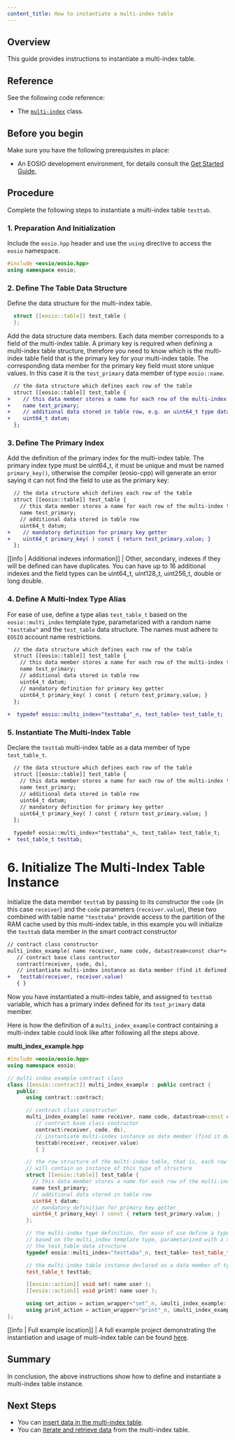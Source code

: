 ```yaml
---
content_title: How to instantiate a multi-index table
---
```


## Overview

This guide provides instructions to instantiate a multi-index table.

## Reference

See the following code reference:

* The [`multi-index`](../../classeosio_1_1multi__index) class.

## Before you begin

Make sure you have the following prerequisites in place:

* An EOSIO development environment, for details consult the [Get Started Guide](https://developers.eos.io/welcome/latest/getting-started-guide/index),

## Procedure

Complete the following steps to instantiate a multi-index table `testtab`.

### 1. Preparation And Initialization

Include the `eosio.hpp` header and use the `using` directive to access the `eosio` namespace.

```cpp
#include <eosio/eosio.hpp>
using namespace eosio;
```

### 2. Define The Table Data Structure

Define the data structure for the multi-index table.

```cpp
  struct [[eosio::table]] test_table {
  };
```

Add the data structure data members. Each data member corresponds to a field of the multi-index table. A primary key is required when defining a multi-index table structure, therefore you need to know which is the multi-index table field that is the primary key for your multi-index table. The corresponding data member for the primary key field must store unique values. In this case it is the `test_primary` data member of type `eosio::name`.

  ```diff
    // the data structure which defines each row of the table
    struct [[eosio::table]] test_table {
  +    // this data member stores a name for each row of the multi-index table
  +    name test_primary;
  +    // additional data stored in table row, e.g. an uint64_t type data
  +    uint64_t datum;
    };
  ```

### 3. Define The Primary Index

Add the definition of the primary index for the multi-index table. The primary index type must be uint64_t, it must be unique and must be named `primary_key()`, otherwise the compiler (eosio-cpp) will generate an error saying it can not find the field to use as the primary key:

```diff
  // the data structure which defines each row of the table
  struct [[eosio::table]] test_table {
    // this data member stores a name for each row of the multi-index table
    name test_primary;
    // additional data stored in table row
    uint64_t datum;
+    // mandatory definition for primary key getter
+    uint64_t primary_key( ) const { return test_primary.value; }
  };
```

[[info | Additional indexes information]]
| Other, secondary, indexes if they will be defined can have duplicates. You can have up to 16 additional indexes and the field types can be uint64_t, uint128_t, uint256_t, double or long double.

### 4. Define A Multi-Index Type Alias

For ease of use, define a type alias `test_table_t` based on the `eosio::multi_index` template type, parametarized with a random name `"testtaba"` and the `test_table` data structure. The names must adhere to `EOSIO` account name restrictions.

```diff
  // the data structure which defines each row of the table
  struct [[eosio::table]] test_table {
    // this data member stores a name for each row of the multi-index table
    name test_primary;
    // additional data stored in table row
    uint64_t datum;
    // mandatory definition for primary key getter
    uint64_t primary_key( ) const { return test_primary.value; }
  };
  
+  typedef eosio::multi_index<"testtaba"_n, test_table> test_table_t;
```

### 5. Instantiate The Multi-Index Table

Declare the `testtab` multi-index table as a data member of type `test_table_t`.

```diff
  // the data structure which defines each row of the table
  struct [[eosio::table]] test_table {
    // this data member stores a name for each row of the multi-index table
    name test_primary;
    // additional data stored in table row
    uint64_t datum;
    // mandatory definition for primary key getter
    uint64_t primary_key( ) const { return test_primary.value; }
  };
  
  typedef eosio::multi_index<"testtaba"_n, test_table> test_table_t;
+  test_table_t testtab;
```

# 6. Initialize The Multi-Index Table Instance

Initialize the data member `testtab` by passing to its constructor the `code` (in this case `receiver`) and the `code` parameters (`receiver.value`), these two combined with table name `"testtaba"` provide access to the partition of the RAM cache used by this multi-index table, in this example you will initialize the `testtab` data member in the smart contract constructor

```diff
// contract class constructor
multi_index_example( name receiver, name code, datastream<const char*> ds ) :
   // contract base class contructor
   contract(receiver, code, ds),
   // instantiate multi-index instance as data member (find it defined below)
+   testtab(receiver, receiver.value)
   { }
```

Now you have instantiated a multi-index table, and assigned to `testtab` variable, which has a primary index defined for its `test_primary` data member.

Here is how the definition of a `multi_index_example` contract containing a multi-index table could look like after following all the steps above.

__multi_index_example.hpp__

```cpp
#include <eosio/eosio.hpp>
using namespace eosio;

// multi-index example contract class
class [[eosio::contract]] multi_index_example : public contract {
   public:
      using contract::contract;

      // contract class constructor
      multi_index_example( name receiver, name code, datastream<const char*> ds ) :
         // contract base class contructor
         contract(receiver, code, ds),
         // instantiate multi-index instance as data member (find it defined below)
         testtab(receiver, receiver.value)
         { }

      // the row structure of the multi-index table, that is, each row of the table
      // will contain an instance of this type of structure
      struct [[eosio::table]] test_table {
        // this data member stores a name for each row of the multi-index table
        name test_primary;
        // additional data stored in table row
        uint64_t datum;
        // mandatory definition for primary key getter
        uint64_t primary_key( ) const { return test_primary.value; }
      };

      // the multi-index type definition, for ease of use define a type alias `test_table_t`, 
      // based on the multi_index template type, parametarized with a random name and 
      // the test_table data structure
      typedef eosio::multi_index<"testtaba"_n, test_table> test_table_t;

      // the multi-index table instance declared as a data member of type test_table_t
      test_table_t testtab;

      [[eosio::action]] void set( name user );
      [[eosio::action]] void print( name user );

      using set_action = action_wrapper<"set"_n, &multi_index_example::set>;
      using print_action = action_wrapper<"print"_n, &multi_index_example::print>;
};
```

[[info | Full example location]]
| A full example project demonstrating the instantiation and usage of multi-index table can be found [here](https://github.com/EOSIO/eosio.cdt/tree/master/examples/multi_index_example).

## Summary

In conclusion, the above instructions show how to define and instantiate a multi-index table instance.

## Next Steps

* You can [insert data in the multi-index table](./how-to-insert-data-into-a-multi-index-table).
* You can [iterate and retrieve data](./how-to-iterate-and-retrieve-a-multi_index-table) from the multi-index table.
